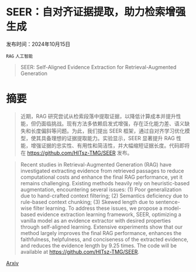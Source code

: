 # SEER：自对齐证据提取，助力检索增强生成

发布时间：2024年10月15日

`RAG` `人工智能`

> SEER: Self-Aligned Evidence Extraction for Retrieval-Augmented Generation

# 摘要

> 近期，RAG 研究尝试从检索段落中提取证据，以降低计算成本并提升性能，但仍面临挑战。现有方法多依赖启发式增强，存在泛化能力差、语义缺失和长度偏斜等问题。为此，我们提出 SEER 框架，通过自对齐学习优化模型，使其具备理想的证据提取能力。实验显示，SEER 显著提升 RAG 性能，增强证据的忠实性、有用性和简洁性，并大幅缩短证据长度。代码即将在 https://github.com/HITsz-TMG/SEER 发布。

> Recent studies in Retrieval-Augmented Generation (RAG) have investigated extracting evidence from retrieved passages to reduce computational costs and enhance the final RAG performance, yet it remains challenging. Existing methods heavily rely on heuristic-based augmentation, encountering several issues: (1) Poor generalization due to hand-crafted context filtering; (2) Semantics deficiency due to rule-based context chunking; (3) Skewed length due to sentence-wise filter learning. To address these issues, we propose a model-based evidence extraction learning framework, SEER, optimizing a vanilla model as an evidence extractor with desired properties through self-aligned learning. Extensive experiments show that our method largely improves the final RAG performance, enhances the faithfulness, helpfulness, and conciseness of the extracted evidence, and reduces the evidence length by 9.25 times. The code will be available at https://github.com/HITsz-TMG/SEER.

[Arxiv](https://arxiv.org/abs/2410.11315)